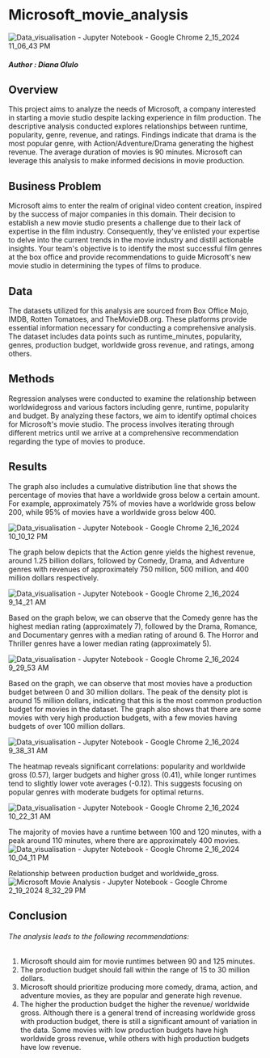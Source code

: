 # Microsoft_movie_analysis
![Data_visualisation - Jupyter Notebook - Google Chrome 2_15_2024 11_06_43 PM](https://github.com/Dee-Olulo/Microsoft_movie_analysis/assets/151445934/92e877a4-7d1c-4456-aed8-047e9441fcb5)
##### Author : Diana Olulo
## Overview
This project aims to analyze the needs of Microsoft, a company interested in starting a movie studio despite lacking experience in film production. The descriptive analysis conducted explores relationships between runtime, popularity, genre, revenue, and ratings. Findings indicate that drama is the most popular genre, with Action/Adventure/Drama generating the highest revenue. The average duration of movies is 90 minutes. Microsoft can leverage this analysis to make informed decisions in movie production.

## Business Problem
Microsoft aims to enter the realm of original video content creation, inspired by the success of major companies in this domain. Their decision to establish a new movie studio presents a challenge due to their lack of expertise in the film industry. Consequently, they've enlisted your expertise to delve into the current trends in the movie industry and distill actionable insights. Your team's objective is to identify the most successful film genres at the box office and provide recommendations to guide Microsoft's new movie studio in determining the types of films to produce.

## Data
The datasets utilized for this analysis are sourced from Box Office Mojo, IMDB, Rotten Tomatoes, and TheMovieDB.org. These platforms provide essential information necessary for conducting a comprehensive analysis. The dataset includes data points such as runtime_minutes, popularity, genres, production budget, worldwide gross revenue, and ratings, among others.

## Methods
Regression analyses were conducted to examine the relationship between worldwidegross and various factors including genre, runtime, popularity and budget. By analyzing these factors, we aim to identify optimal choices for Microsoft's movie studio. The process involves iterating through different metrics until we arrive at a comprehensive recommendation regarding the type of movies to produce.

## Results

The graph also includes a cumulative distribution line that shows the percentage of movies that have a worldwide gross below a certain amount. For example, approximately 75% of movies have a worldwide gross below 200, while 95% of movies have a worldwide gross below 400.

![Data_visualisation - Jupyter Notebook - Google Chrome 2_16_2024 10_10_12 PM](https://github.com/Dee-Olulo/Microsoft_movie_analysis/assets/151445934/2794fa77-98d4-4810-91a2-67677614a06e)


The graph  below depicts that the Action genre yields the highest revenue, around 1.25 billion dollars, followed by Comedy, Drama, and Adventure genres with revenues of approximately 750 million, 500 million, and 400 million dollars respectively.

![Data_visualisation - Jupyter Notebook - Google Chrome 2_16_2024 9_14_21 AM](https://github.com/Dee-Olulo/Microsoft_movie_analysis/assets/151445934/83b6bddc-61e5-4b21-b5a1-cd563f1f3580)

Based on the graph below, we can observe that the Comedy genre has the highest median rating (approximately 7), followed by the Drama, Romance, and Documentary genres with a median rating of around 6. The Horror and Thriller genres have a lower median rating (approximately 5).

![Data_visualisation - Jupyter Notebook - Google Chrome 2_16_2024 9_29_53 AM](https://github.com/Dee-Olulo/Microsoft_movie_analysis/assets/151445934/fa54eb8e-69ac-4d89-a592-6db4ab40f80e)

Based on the graph, we can observe that most movies have a production budget between 0 and 30 million dollars. The peak of the density plot is around 15 million dollars, indicating that this is the most common production budget for movies in the dataset. The graph also shows that there are some movies with very high production budgets, with a few movies having budgets of over 100 million dollars.

![Data_visualisation - Jupyter Notebook - Google Chrome 2_16_2024 9_38_31 AM](https://github.com/Dee-Olulo/Microsoft_movie_analysis/assets/151445934/b271e379-4788-4e4c-a87c-0061669a19b7)

The heatmap reveals significant correlations: popularity and worldwide gross (0.57), larger budgets and higher gross (0.41), while longer runtimes tend to slightly lower vote averages (-0.12). This suggests focusing on popular genres with moderate budgets for optimal returns.


![Data_visualisation - Jupyter Notebook - Google Chrome 2_16_2024 10_22_31 AM](https://github.com/Dee-Olulo/Microsoft_movie_analysis/assets/151445934/27b5d26e-850e-4d34-93c1-6415bcaf4b81)

The majority of movies have a runtime between 100 and 120 minutes, with a peak around 110 minutes, where there are approximately 400 movies.
![Data_visualisation - Jupyter Notebook - Google Chrome 2_16_2024 10_04_11 PM](https://github.com/Dee-Olulo/Microsoft_movie_analysis/assets/151445934/097016f0-de4e-40a0-8a7f-189f6d88b279)

Relationship between production budget and worldwide_gross.
![Microsoft Movie Analysis - Jupyter Notebook - Google Chrome 2_19_2024 8_32_29 PM](https://github.com/Dee-Olulo/Microsoft_movie_analysis/assets/151445934/6f72ceda-378d-41dc-97c4-5c4624ecd1c6)

## Conclusion

###### The analysis leads to the following recommendations:
1. Microsoft should aim for movie runtimes between 90 and 125 minutes.
2. The production budget should fall within the range of 15 to 30 million dollars.
3. Microsoft should prioritize producing more comedy, drama, action, and adventure movies, as they are popular and generate high revenue.
4. The higher the production budget the higher the revenue/ worldwide gross. Although there is a general trend of increasing worldwide gross with production budget, there is still a significant amount of variation in the data. Some movies with low production budgets have high worldwide gross revenue, while others with high production budgets have low revenue.






